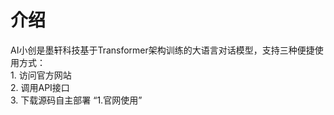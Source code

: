 # 介绍
AI小创是墨轩科技基于Transformer架构训练的大语言对话模型，支持三种便捷使用方式：<br>1. 访问官方网站<br>2. 调用API接口<br>3. 下载源码自主部署
“1.官网使用”
